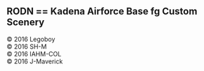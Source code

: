 RODN == Kadena Airforce Base fg Custom Scenery
----------------------------------------------

:copyright: 2016 Legoboy <br>
:copyright: 2016 SH-M <br>
:copyright: 2016 IAHM-COL <br>
:copyright: 2016 J-Maverick
